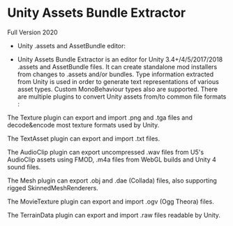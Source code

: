 # Unity Assets Bundle Extractor
Full Version 2020

+ Unity .assets and AssetBundle editor:

- Unity Assets Bundle Extractor is an editor for Unity 3.4+/4/5/2017/2018 .assets and AssetBundle files. It can create standalone mod installers from changes to .assets and/or bundles. Type information extracted from Unity is used in order to generate text representations of various asset types. Custom MonoBehaviour types also are supported. There are multiple plugins to convert Unity assets from/to common file formats :

The Texture plugin can export and import .png and .tga files and decode&encode most texture formats used by Unity.

The TextAsset plugin can export and import .txt files.

The AudioClip plugin can export uncompressed .wav files from U5's AudioClip assets using FMOD, .m4a files from WebGL builds and Unity 4 sound files.

The Mesh plugin can export .obj and .dae (Collada) files, also supporting rigged SkinnedMeshRenderers.

The MovieTexture plugin can export and import .ogv (Ogg Theora) files.

The TerrainData plugin can export and import .raw files readable by Unity.

